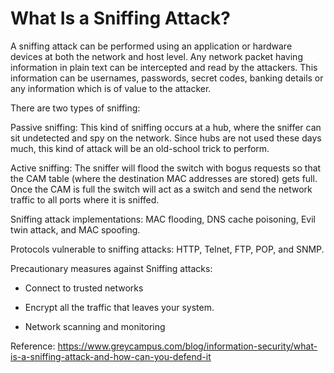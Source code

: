 # What Is a Sniffing Attack?

A sniffing attack can be performed using an application or hardware devices at both the network and host level. Any network packet having information in plain text can be intercepted and read by the attackers. This information can be usernames, passwords, secret codes, banking details or any information which is of value to the attacker. 

There are two types of sniffing:

Passive sniffing: This kind of sniffing occurs at a hub, where the sniffer can sit undetected and spy on the network. Since hubs are not used these days much, this kind of attack will be an old-school trick to perform. 

Active sniffing: The sniffer will flood the switch with bogus requests so that the CAM table (where the destination MAC addresses are stored) gets full. Once the CAM is full the switch will act as a switch and send the network traffic to all ports where it is sniffed. 

Sniffing attack implementations: MAC flooding, DNS cache poisoning, Evil twin attack, and MAC spoofing.

Protocols vulnerable to sniffing attacks: HTTP, Telnet, FTP, POP, and SNMP.

Precautionary measures against Sniffing attacks:

- Connect to trusted networks

- Encrypt all the traffic that leaves your system.

- Network scanning and monitoring

Reference: https://www.greycampus.com/blog/information-security/what-is-a-sniffing-attack-and-how-can-you-defend-it
